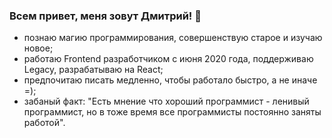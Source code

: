 ### Всем привет, меня зовут Дмитрий! 👋

 - познаю магию программирования, совершенствую старое и изучаю новое;
 - работаю Frontend разработчиком с июня 2020 года, поддерживаю Legacy, разрабатываю на React;
 - предпочитаю писать медленно, чтобы работало быстро, а не иначе =);
 - забаный факт: "Есть мнение что хороший программист - ленивый программист, но в тоже время все программисты постоянно заняты работой".

<!--
**drozdovdn/drozdovdn** is a ✨ _special_ ✨ repository because its `README.md` (this file) appears on your GitHub profile.

Here are some ideas to get you started:

- 🔭 I’m currently working on ...
- 🌱 I’m currently learning ...
- 👯 I’m looking to collaborate on ...
- 🤔 I’m looking for help with ...
- 💬 Ask me about ...
- 📫 How to reach me: ...
- 😄 Pronouns: ...
- ⚡ Fun fact: ...
-->
